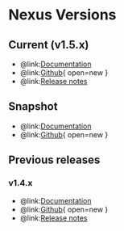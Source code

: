 # Nexus Versions

## Current (v1.5.x)
- @link:[Documentation](https://bluebrainnexus.io/docs/)
- @link:[Github](https://github.com/BlueBrain/nexus/tree/v1.5.x){ open=new }
- @link:[Release notes](https://bluebrainnexus.io/docs/releases/v1.5-release-notes.html)

## Snapshot
- @link:[Documentation](https://bluebrainnexus.io/snapshot/docs/)
- @link:[Github](https://github.com/BlueBrain/nexus){ open=new }

## Previous releases
### v1.4.x
- @link:[Documentation](https://bluebrainnexus.io/v1.4.x/docs/)
- @link:[Github](https://github.com/BlueBrain/nexus/tree/v1.4.x){ open=new }
- @link:[Release notes](https://bluebrainnexus.io/docs/releases/v1.4-release-notes.html)
